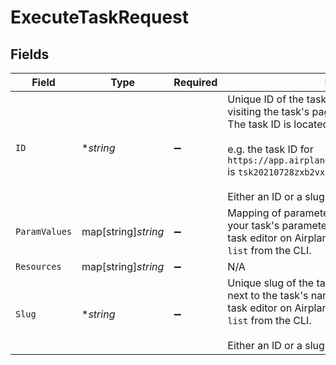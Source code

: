 # ExecuteTaskRequest


## Fields

| Field                                                                                                                                                                                                                                                                                 | Type                                                                                                                                                                                                                                                                                  | Required                                                                                                                                                                                                                                                                              | Description                                                                                                                                                                                                                                                                           | Example                                                                                                                                                                                                                                                                               |
| ------------------------------------------------------------------------------------------------------------------------------------------------------------------------------------------------------------------------------------------------------------------------------------- | ------------------------------------------------------------------------------------------------------------------------------------------------------------------------------------------------------------------------------------------------------------------------------------- | ------------------------------------------------------------------------------------------------------------------------------------------------------------------------------------------------------------------------------------------------------------------------------------- | ------------------------------------------------------------------------------------------------------------------------------------------------------------------------------------------------------------------------------------------------------------------------------------- | ------------------------------------------------------------------------------------------------------------------------------------------------------------------------------------------------------------------------------------------------------------------------------------- |
| `ID`                                                                                                                                                                                                                                                                                  | **string*                                                                                                                                                                                                                                                                             | :heavy_minus_sign:                                                                                                                                                                                                                                                                    | Unique ID of the task. You can find your task's ID by visiting the task's page on Airplane.<br/>The task ID is located at the end of the url.<br/><br/>e.g. the task ID for `https://app.airplane.dev/tasks/tsk20210728zxb2vxn` is `tsk20210728zxb2vxn`<br/><br/>Either an ID or a slug must be provided. | tsk20210728zxb2vxn                                                                                                                                                                                                                                                                    |
| `ParamValues`                                                                                                                                                                                                                                                                         | map[string]*string*                                                                                                                                                                                                                                                                   | :heavy_minus_sign:                                                                                                                                                                                                                                                                    | Mapping of parameter slug to value. You can find your task's parameter slugs inside the<br/>task editor on Airplane or by running `airplane tasks list` from the CLI.                                                                                                                 | [object Object]                                                                                                                                                                                                                                                                       |
| `Resources`                                                                                                                                                                                                                                                                           | map[string]*string*                                                                                                                                                                                                                                                                   | :heavy_minus_sign:                                                                                                                                                                                                                                                                    | N/A                                                                                                                                                                                                                                                                                   |                                                                                                                                                                                                                                                                                       |
| `Slug`                                                                                                                                                                                                                                                                                | **string*                                                                                                                                                                                                                                                                             | :heavy_minus_sign:                                                                                                                                                                                                                                                                    | Unique slug of the task. You can find your task's slug next to the task's name within the<br/>task editor on Airplane or by running `airplane tasks list` from the CLI.<br/><br/>Either an ID or a slug must be provided.                                                             | hello_world                                                                                                                                                                                                                                                                           |